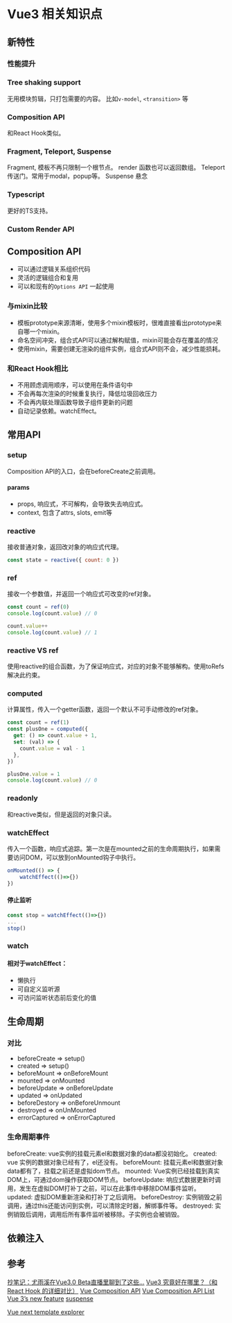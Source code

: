 # Vue3 相关知识点

## 新特性

### 性能提升

### Tree shaking support

无用模块剪辑，只打包需要的内容。
比如`v-model`, `<transition>` 等

### Composition API

和React Hook类似。

### Fragment, Teleport, Suspense

Fragment, 模板不再只限制一个根节点。
render 函数也可以返回数组。
Teleport 传送门。常用于modal，popup等。
Suspense 悬念

### Typescript

更好的TS支持。

### Custom Render API

## Composition  API

- 可以通过逻辑关系组织代码
- 灵活的逻辑组合和复用
- 可以和现有的`Options API` 一起使用

### 与mixin比较

- 模板prototype来源清晰，使用多个mixin模板时，很难直接看出prototype来自哪一个mixin。
- 命名空间冲突，组合式API可以通过解构赋值，mixin可能会存在覆盖的情况
- 使用mixin，需要创建无渲染的组件实例，组合式API则不会，减少性能损耗。

### 和React Hook相比

- 不用顾虑调用顺序，可以使用在条件语句中
- 不会再每次渲染的时候重复执行，降低垃圾回收压力
- 不会再内联处理函数导致子组件更新的问题
- 自动记录依赖。watchEffect。

## 常用API

### setup

Composition API的入口，会在beforeCreate之前调用。

#### params

- props, 响应式，不可解构，会导致失去响应式。
- context, 包含了attrs, slots, emit等

### reactive

接收普通对象，返回改对象的响应式代理。

```js
const state = reactive({ count: 0 })
```

### ref

接收一个参数值，并返回一个响应式可改变的ref对象。

```js
const count = ref(0)
console.log(count.value) // 0

count.value++
console.log(count.value) // 1
```

### reactive VS ref

使用reactive的组合函数，为了保证响应式，对应的对象不能够解构。使用toRefs解决此约束。

### computed

计算属性，传入一个getter函数，返回一个默认不可手动修改的ref对象。

```js
const count = ref(1)
const plusOne = computed({
  get: () => count.value + 1,
  set: (val) => {
    count.value = val - 1
  },
})

plusOne.value = 1
console.log(count.value) // 0
```

### readonly

和reactive类似，但是返回的对象只读。

### watchEffect

传入一个函数，响应式追踪。第一次是在mounted之前的生命周期执行，如果需要访问DOM，可以放到onMounted钩子中执行。

```js
onMounted(() => {
    watchEffect(()=>{})
})
```

#### 停止监听

```js
const stop = watchEffect(()=>{})
...
stop()
```

### watch

#### 相对于watchEffect：

- 懒执行
- 可自定义监听源
- 可访问监听状态前后变化的值

## 生命周期

### 对比

- beforeCreate => setup()
- created => setup()
- beforeMount => onBeforeMount
- mounted => onMounted
- beforeUpdate => onBeforeUpdate
- updated => onUpdated
- beforeDestory => onBeforeUnmount
- destroyed => onUnMounted
- errorCaptured => onErrorCaptured

### 生命周期事件

beforeCreate: vue实例的挂载元素el和数据对象的data都没初始化。
created: vue 实例的数据对象已经有了，el还没有。
beforeMount: 挂载元素el和数据对象data都有了，挂载之前还是虚拟dom节点。
mounted: Vue实例已经挂载到真实DOM上，可通过dom操作获取DOM节点。
beforeUpdate: 响应式数据更新时调用，发生在虚拟DOM打补丁之前，可以在此事件中移除DOM事件监听。
updated: 虚拟DOM重新渲染和打补丁之后调用。
beforeDestroy: 实例销毁之前调用，通过this还能访问到实例，可以清除定时器，解绑事件等。
destroyed: 实例销毁后调用，调用后所有事件监听被移除。子实例也会被销毁。

## 依赖注入

## 参考

[抄笔记：尤雨溪在Vue3.0 Beta直播里聊到了这些…](https://juejin.im/post/5e9f6b3251882573a855cd52)
[Vue3 究竟好在哪里？（和 React Hook 的详细对比）](https://juejin.im/post/5e9ce011f265da47b8450c11)
[Vue Composition API](https://composition-api.vuejs.org/zh/#%E5%8A%A8%E6%9C%BA%E4%B8%8E%E7%9B%AE%E7%9A%84)
[Vue Composition API List](https://composition-api.vuejs.org/zh/api.html#setup)
[<Teleport /> Vue 3’s new feature](https://medium.com/@patelvivek2530/teleport-vue-3s-new-feature-a887fe05fd87)
[suspense](https://vueschool.io/articles/vuejs-tutorials/suspense-new-feature-in-vue-3/)


[Vue next template explorer](https://vue-next-template-explorer.netlify.app/#%7B%22src%22%3A%22%3Cdiv%3EHello%20World!%3C%2Fdiv%3E%22%2C%22options%22%3A%7B%22mode%22%3A%22module%22%2C%22prefixIdentifiers%22%3Afalse%2C%22optimizeImports%22%3Afalse%2C%22hoistStatic%22%3Afalse%2C%22cacheHandlers%22%3Afalse%2C%22scopeId%22%3Anull%2C%22ssrCssVars%22%3A%22%7B%20color%20%7D%22%7D%7D)
